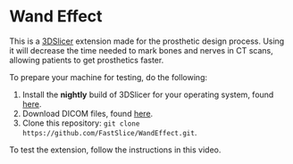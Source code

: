 # Wand Effect

This is a [3DSlicer](https://www.slicer.org/) extension made for the prosthetic design process. Using it will decrease the time needed to mark bones and nerves in CT scans, allowing patients to get prosthetics faster.

To prepare your machine for testing, do the following:

1. Install the **nightly** build of 3DSlicer for your operating system, found [here](http://download.slicer.org/).
2. Download DICOM files, found [here](https://drive.google.com/a/umich.edu/file/d/0BxZryoBEmXPeS2UyUlZYSnlrQUU/view?usp=sharing).
3. Clone this repository: `git clone https://github.com/FastSlice/WandEffect.git`.

To test the extension, follow the instructions in this video.
